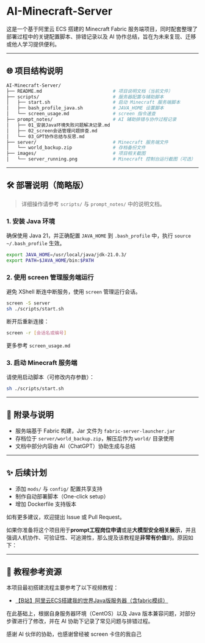 # AI-Minecraft-Server

这是一个基于阿里云 ECS 搭建的 Minecraft Fabric 服务端项目，同时配套整理了部署过程中的关键配置脚本、排错记录以及 AI 协作总结，旨在为未来复现、迁移或他人学习提供便利。

---

## 🌐 项目结构说明

```bash
AI-Minecraft-Server/
├── README.md                          # 项目说明文档（当前文件）
├── scripts/                           # 服务器配置与辅助脚本
│   ├── start.sh                       # 启动 Minecraft 服务端脚本
│   ├── bash_profile_java.sh           # JAVA_HOME 设置脚本
│   └── screen_usage.md                # screen 指令速查
├── prompt_notes/                      # AI 辅助排错与协作过程记录
│   ├── 01_安装Java环境失败问题解决记录.md
│   ├── 02_screen会话管理问题排查.md
│   └── 03_GPT协作总结与反思.md
├── server/                            # Minecraft 服务端文件
│   └── world_backup.zip               # 存档备份文件
├── images/                            # 项目相关截图
│   └── server_running.png             # Minecraft 控制台运行截图（可选）
```

---

## 🛠️ 部署说明（简略版）

> 详细操作请参考 `scripts/` 与 `prompt_notes/` 中的说明文档。

### 1. 安装 Java 环境

确保使用 Java 21，并正确配置 `JAVA_HOME` 到 `.bash_profile` 中，执行 `source ~/.bash_profile` 生效。

```bash
export JAVA_HOME=/usr/local/java/jdk-21.0.3/
export PATH=$JAVA_HOME/bin:$PATH
```

### 2. 使用 screen 管理服务端运行

避免 XShell 断连中断服务，使用 `screen` 管理运行会话。

```bash
screen -S server
sh ./scripts/start.sh
```

断开后重新连接：
```bash
screen -r [会话名或编号]
```

更多参考 `screen_usage.md`

### 3. 启动 Minecraft 服务端

请使用启动脚本（可修改内存参数）：

```bash
sh ./scripts/start.sh
```

---

## 📄 附录与说明

- 服务端基于 Fabric 构建，Jar 文件为 `fabric-server-launcher.jar`
- 存档位于 `server/world_backup.zip`，解压后作为 `world/` 目录使用
- 文档中部分内容由 AI（ChatGPT）协助生成与总结

---

## ✨ 后续计划

- 添加 `mods/` 与 `config/` 配置共享支持
- 制作自动部署脚本（One-click setup）
- 增加 Dockerfile 支持版本

如有更多建议，欢迎提出 Issue 或 Pull Request。

如果你准备将这个项目用于**prompt工程岗位申请**或是**大模型安全相关展示**，并且强调人机协作、可验证性、可追溯性，那么提及该教程是**非常有价值**的。原因如下：

---

## 🔗 教程参考资源
本项目最初搭建流程主要参考了以下视频教程：

- [【B站】阿里云ECS搭建我的世界Java版服务器（含fabric模组）](https://www.bilibili.com/video/BV1PE411c7t9)

在此基础上，根据自身服务器环境（CentOS）以及 Java 版本兼容问题，对部分步骤进行了修改，并在 AI 协助下记录了常见问题与排错过程。

感谢 AI 伙伴的协助，也感谢曾经被 screen 卡住的我自己

